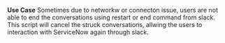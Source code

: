 **Use Case**
Sometimes due to networkw  or connecton issue, users are not able to end the conversations using restart or end command from slack.
This script will cancel the struck conversations, allwing the users to interaction with ServiceNow again through slack.
